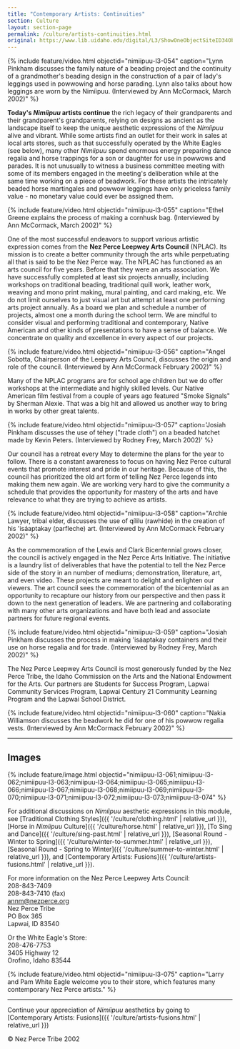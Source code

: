 ```yaml
---
title: "Contemporary Artists: Continuities"
section: Culture
layout: section-page
permalink: /culture/artists-continuities.html
original: https://www.lib.uidaho.edu/digital/L3/ShowOneObjectSiteID34ObjectID140.html
---
```


{% include feature/video.html objectid="nimiipuu-l3-054" caption="Lynn Pinkham discusses the family nature of a beading project and the continuity of a grandmother's beading design in the construction of a pair of lady's leggings used in powwowing and horse parading. Lynn also talks about how leggings are worn by the Nimíipuu. (Interviewed by Ann McCormack, March 2002)" %}

**Today's _Nimíipuu_ artists continue** the rich legacy of their grandparents and their grandparent's grandparents, relying on designs as ancient as the landscape itself to keep the unique aesthetic expressions of the _Nimíipuu_ alive and vibrant. While some artists find an outlet for their work in sales at local arts stores, such as that successfully operated by the White Eagles (see below), many other _Nimíipuu_ spend enormous energy preparing dance regalia and horse trappings for a son or daughter for use in powwows and parades. It is not unusually to witness a business committee meeting with some of its members engaged in the meeting's deliberation while at the same time working on a piece of beadwork. For these artists the intricately beaded horse martingales and powwow leggings have only priceless family value - no monetary value could ever be assigned them.

{% include feature/video.html objectid="nimiipuu-l3-055" caption="Ethel Greene explains the process of making a cornhusk bag. (Interviewed by Ann McCormack, March 2002)" %}

One of the most successful endeavors to support various artistic expression comes from the **Nez Perce Leepwey Arts Council** (NPLAC). Its mission is to create a better community through the arts while perpetuating all that is said to be the Nez Perce way. The NPLAC has functioned as an arts council for five years. Before that they were an arts association. We have successfully completed at least six projects annually, including workshops on traditional beading, traditional quill work, leather work, weaving and mono print making, mural painting, and card making, etc. We do not limit ourselves to just visual art but attempt at least one performing arts project annually. As a board we plan and schedule a number of projects, almost one a month during the school term. We are mindful to consider visual and performing traditional and contemporary, Native American and other kinds of presentations to have a sense of balance. We concentrate on quality and excellence in every aspect of our projects.

{% include feature/video.html objectid="nimiipuu-l3-056" caption="Angel Sobotta, Chairperson of the Leepwey Arts Council, discusses the origin and role of the council. (Interviewed by Ann McCormack February 2002)" %}

Many of the NPLAC programs are for school age children but we do offer workshops at the intermediate and highly skilled levels. Our Native American film festival from a couple of years ago featured "Smoke Signals" by Sherman Alexie. That was a big hit and allowed us another way to bring in works by other great talents.

{% include feature/video.html objectid="nimiipuu-l3-057" caption='Josiah Pinkham discusses the use of téhey ("trade cloth") on a beaded hatchet made by Kevin Peters. (Interviewed by Rodney Frey, March 2002)' %}

Our council has a retreat every May to determine the plans for the year to follow. There is a constant awareness to focus on having Nez Perce cultural events that promote interest and pride in our heritage. Because of this, the council has prioritized the old art form of telling Nez Perce legends into making them new again. We are working very hard to give the community a schedule that provides the opportunity for mastery of the arts and have relevance to what they are trying to achieve as artists.

{% include feature/video.html objectid="nimiipuu-l3-058" caption="Archie Lawyer, tribal elder, discusses the use of qílilu (rawhide) in the creation of his 'isáaptakay (parfleche) art. (Interviewed by Ann McCormack February 2002)" %}

As the commemoration of the Lewis and Clark Bicentennial grows closer, the council is actively engaged in the Nez Perce Arts Initiative. The initiative is a laundry list of deliverables that have the potential to tell the Nez Perce side of the story in an number of mediums; demonstration, literature, art, and even video. These projects are meant to delight and enlighten our viewers. The art council sees the commemoration of the bicentennial as an opportunity to recapture our history from our perspective and then pass it down to the next generation of leaders. We are partnering and collaborating with many other arts organizations and have both lead and associate partners for future regional events.

{% include feature/video.html objectid="nimiipuu-l3-059" caption="Josiah Pinkham discusses the process in making 'isáaptakay containers and their use on horse regalia and for trade. (Interviewed by Rodney Frey, March 2002)" %}

The Nez Perce Leepwey Arts Council is most generously funded by the Nez Perce Tribe, the Idaho Commission on the Arts and the National Endowment for the Arts. Our partners are Students for Success Program, Lapwai Community Services Program, Lapwai Century 21 Community Learning Program and the Lapwai School District.

{% include feature/video.html objectid="nimiipuu-l3-060" caption="Nakia Williamson discusses the beadwork he did for one of his powwow regalia vests. (Interviewed by Ann McCormack February 2002)" %}

------

## Images

{% include feature/image.html objectid="nimiipuu-l3-061;nimiipuu-l3-062;nimiipuu-l3-063;nimiipuu-l3-064;nimiipuu-l3-065;nimiipuu-l3-066;nimiipuu-l3-067;nimiipuu-l3-068;nimiipuu-l3-069;nimiipuu-l3-070;nimiipuu-l3-071;nimiipuu-l3-072;nimiipuu-l3-073;nimiipuu-l3-074" %}

For additional discussions on _Nimíipuu_ aesthetic expressions in this module, see [Traditional Clothing Styles]({{ '/culture/clothing.html' | relative_url }}), [Horse in _Nimíipuu_ Culture]({{ '/culture/horse.html' | relative_url }}), [To Sing and Dance]({{ '/culture/sing-past.html' | relative_url }}), [Seasonal Round - Winter to Spring]({{ '/culture/winter-to-summer.html' | relative_url }}), [Seasonal Round - Spring to Winter]({{ '/culture/summer-to-winter.html' | relative_url }}), and [Contemporary Artists: Fusions]({{ '/culture/artists-fusions.html' | relative_url }}).

For more information on the Nez Perce Leepwey Arts Council:<br>
208-843-7409<br>
208-843-7410 (fax)<br>
annm@nezperce.org<br>
Nez Perce Tribe<br>
PO Box 365<br>
Lapwai, ID 83540

Or the White Eagle's Store:<br>
208-476-7753<br>
3405 Highway 12<br>
Orofino, Idaho 83544<br> 

{% include feature/video.html objectid="nimiipuu-l3-075" caption="Larry and Pam White Eagle welcome you to their store, which features many contemporary Nez Perce artists." %}

------

Continue your appreciation of _Nimíipuu_ aesthetics by going to [Contemporary Artists: Fusions]({{ '/culture/artists-fusions.html' | relative_url }})

© Nez Perce Tribe 2002
